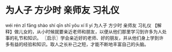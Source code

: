 # 为人子     方少时     亲师友     习礼仪


wéi rén zǐ 	fāng shào shí 	qīn shī yǒu 	xí lǐ yí
为人子 	方少时 	亲师友 	习礼仪
【解释】做儿女的，从小时候就要亲近老师和朋友，以便从他们那里学习到许多为人处事的礼节和知识。
〖启示〗学会亲近好的老师、好的朋友，并从他们身上学到许多有益的经验和知识。取人之长补己之短，才能不断地丰富自己的头脑。
